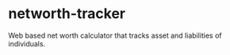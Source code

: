 # networth-tracker
Web based net worth calculator that tracks asset and liabilities of individuals.
